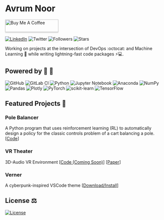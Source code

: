 # Avrum Noor

<a href="https://www.buymeacoffee.com/avrumnoor" target="_blank"><img src="https://cdn.buymeacoffee.com/buttons/v2/default-blue.png" alt="Buy Me A Coffee" style="height: 41px !important;width: 174px !important;box-shadow: 0px 3px 2px 0px rgba(190, 190, 190, 0.5) !important;-webkit-box-shadow: 0px 3px 2px 0px rgba(190, 190, 190, 0.5) !important;"></a> 

[![LinkedIn](https://img.shields.io/badge/linkedin-%230077B5.svg?style=social&logo=linkedin)](https://www.linkedin.com/in/avrumnoor/) ![Twitter](https://img.shields.io/twitter/follow/avrumnoor?style=social) ![Followers](https://img.shields.io/github/followers/avrumnoor?style=flat-square) ![Stars](https://img.shields.io/badge/stars-104-blue?style=flat-square)

Working on projects at the intersection of DevOps :octocat: and Machine Learning :robot: while writing lightning-fast code packages ⚡💻. 

## Powered by :electric_plug: :battery:
![GitHub](https://img.shields.io/badge/github-%23121011.svg?style=for-the-badge&logo=github&logoColor=white) ![GitLab CI](https://img.shields.io/badge/gitlab%20ci-%23181717.svg?style=for-the-badge&logo=gitlab&logoColor=white) ![Python](https://img.shields.io/badge/python-3670A0?style=for-the-badge&logo=python&logoColor=ffdd54) ![Jupyter Notebook](https://img.shields.io/badge/jupyter-%23FA0F00.svg?style=for-the-badge&logo=jupyter&logoColor=white) ![Anaconda](https://img.shields.io/badge/Anaconda-%2344A833.svg?style=for-the-badge&logo=anaconda&logoColor=white) 
![NumPy](https://img.shields.io/badge/numpy-%23013243.svg?style=for-the-badge&logo=numpy&logoColor=white) ![Pandas](https://img.shields.io/badge/pandas-%23150458.svg?style=for-the-badge&logo=pandas&logoColor=white) 	![Plotly](https://img.shields.io/badge/Plotly-%233F4F75.svg?style=for-the-badge&logo=plotly&logoColor=white) ![PyTorch](https://img.shields.io/badge/PyTorch-%23EE4C2C.svg?style=for-the-badge&logo=PyTorch&logoColor=white) ![scikit-learn](https://img.shields.io/badge/scikit--learn-%23F7931E.svg?style=for-the-badge&logo=scikit-learn&logoColor=white) ![TensorFlow](https://img.shields.io/badge/TensorFlow-%23FF6F00.svg?style=for-the-badge&logo=TensorFlow&logoColor=white)

## Featured Projects :open_book:

### Pole Balancer

A Python program that uses reinforcement learning (RL) to automatically design a policy for the classic controls problem of a cart balancing a pole. [[Code](https://github.com/avrumnoor/pole-balancer)]


### VR Theater
3D-Audio VR Environment [[Code (Coming Soon)]()] [[Paper](https://drive.google.com/file/d/1zCvvWg_8MKjw7BfBNh_JYcbAwknJYuVa/view?usp=sharing)]


### Verner
A cyberpunk-inspired VSCode theme [[Download/Install](https://marketplace.visualstudio.com/items?itemName=avrumnoor.verner)]


## License 	:balance_scale:
[![License](https://img.shields.io/github/license/avrumnoor/Avrumnoor)](./LICENSE.md)
